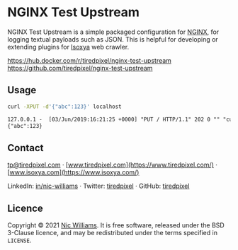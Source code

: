 # NGINX Test Upstream

NGINX Test Upstream is a simple packaged configuration for [NGINX](https://nginx.org/), for logging textual payloads such as JSON. This is helpful for developing or extending plugins for [Isoxya](https://www.isoxya.com/) web crawler.

https://hub.docker.com/r/tiredpixel/nginx-test-upstream  
https://github.com/tiredpixel/nginx-test-upstream  


## Usage

```sh
curl -XPUT -d'{"abc":123}' localhost
```

```txt
127.0.0.1 -  [03/Jun/2019:16:21:25 +0000] "PUT / HTTP/1.1" 202 0 "" "curl/7.52.1" ""
{"abc":123}
```


## Contact

[tp@tiredpixel.com](mailto:tp@tiredpixel.com) · [www.tiredpixel.com](https://www.tiredpixel.com/) · [www.isoxya.com](https://www.isoxya.com/)

LinkedIn: [in/nic-williams](https://www.linkedin.com/in/nic-williams/) · Twitter: [tiredpixel](https://twitter.com/tiredpixel/) · GitHub: [tiredpixel](https://github.com/tiredpixel)


## Licence

Copyright © 2021 [Nic Williams](https://www.tiredpixel.com/). It is free software, released under the BSD 3-Clause licence, and may be redistributed under the terms specified in `LICENSE`.
